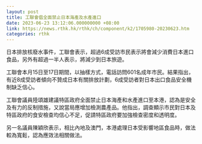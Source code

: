 ```yaml
---
layout: post
title: 工聯會倡全面禁止日本海產及水產進口
date: 2023-06-23 13:12:06.000000000 +08:00
link: https://news.rthk.hk/rthk/ch/component/k2/1705980-20230623.htm
categories: rthk
---
```


日本排放核廢水事件，工聯會表示，超過6成受訪市民表示將會減少消費日本進口食品，另外有超過一半人表示，將減少到日本旅遊。

工聯會本月15日至17日期間，以抽樣方式，電話訪問601名成年市民。結果指出，有近8成受訪者傾向不贊成日本有關排放計劃，6成受訪者對日本出口食品安全機制缺乏信心。

工聯會議員陸頌雄建議特區政府全面禁止日本海產和水產進口至本港，認為是安全及有力的反制措施，又說當局應增加檢測農產品。他指出，調查顯示市民對日本及特區政府的食安檢查均信心不足，促請特區政府要加強檢查密度和透明度。 

另一名議員陳穎欣表示，相比內地及澳門，本港處理日本受影響地區食品時，做法較為寬鬆，認為應效法相關做法。

